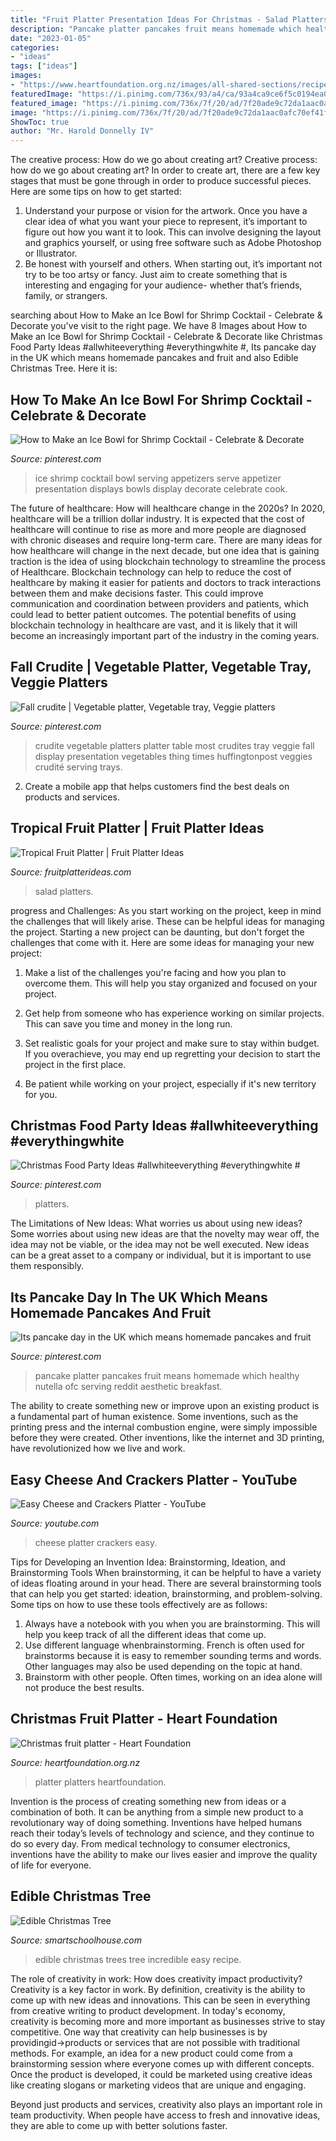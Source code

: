 ```yaml
---
title: "Fruit Platter Presentation Ideas For Christmas - Salad Platters"
description: "Pancake platter pancakes fruit means homemade which healthy nutella ofc serving reddit aesthetic breakfast"
date: "2023-01-05"
categories:
- "ideas"
tags: ["ideas"]
images:
- "https://www.heartfoundation.org.nz/images/all-shared-sections/recipes/christmas-fruit-platter.jpg"
featuredImage: "https://i.pinimg.com/736x/93/a4/ca/93a4ca9ce6f5c0194ea0c5f19b4608f2--vegetable-platters-vegetable-dips.jpg"
featured_image: "https://i.pinimg.com/736x/7f/20/ad/7f20ade9c72da1aac0afc70ef41f1023.jpg"
image: "https://i.pinimg.com/736x/7f/20/ad/7f20ade9c72da1aac0afc70ef41f1023.jpg"
ShowToc: true
author: "Mr. Harold Donnelly IV"
---
```



The creative process: How do we go about creating art?
Creative process: how do we go about creating art?
In order to create art, there are a few key stages that must be gone through in order to produce successful pieces. Here are some tips on how to get started: 

1. Understand your purpose or vision for the artwork. Once you have a clear idea of what you want your piece to represent, it’s important to figure out how you want it to look. This can involve designing the layout and graphics yourself, or using free software such as Adobe Photoshop or Illustrator. 
2. Be honest with yourself and others. When starting out, it’s important not try to be too artsy or fancy. Just aim to create something that is interesting and engaging for your audience- whether that’s friends, family, or strangers. 

	

		
searching about How to Make an Ice Bowl for Shrimp Cocktail - Celebrate &amp; Decorate you've visit to the right page. We have 8 Images about How to Make an Ice Bowl for Shrimp Cocktail - Celebrate &amp; Decorate like Christmas Food Party Ideas #allwhiteeverything #everythingwhite #, Its pancake day in the UK which means homemade pancakes and fruit and also Edible Christmas Tree. Here it is:
		
    
## How To Make An Ice Bowl For Shrimp Cocktail - Celebrate &amp; Decorate

<img loading=lazy src="https://i.pinimg.com/736x/89/11/8c/89118c27bfd4d1e39558e3ae00107775--serving-shrimp-cocktail-how-to-serve-shrimp-cocktail.jpg" onerror="this.onerror=null;this.src='https://tse1.mm.bing.net/th?id=OIP.tl636WNhmTscv5nEzTKAWQHaLG&amp;pid=15.1';" alt="How to Make an Ice Bowl for Shrimp Cocktail - Celebrate &amp; Decorate">

_Source: pinterest.com_

>ice shrimp cocktail bowl serving appetizers serve appetizer presentation displays bowls display decorate celebrate cook. 

	

The future of healthcare: How will healthcare change in the 2020s?
In 2020, healthcare will be a trillion dollar industry. It is expected that the cost of healthcare will continue to rise as more and more people are diagnosed with chronic diseases and require long-term care. There are many ideas for how healthcare will change in the next decade, but one idea that is gaining traction is the idea of using blockchain technology to streamline the process of Healthcare. Blockchain technology can help to reduce the cost of healthcare by making it easier for patients and doctors to track interactions between them and make decisions faster. This could improve communication and coordination between providers and patients, which could lead to better patient outcomes. The potential benefits of using blockchain technology in healthcare are vast, and it is likely that it will become an increasingly important part of the industry in the coming years.

    
## Fall Crudite | Vegetable Platter, Vegetable Tray, Veggie Platters

<img loading=lazy src="https://i.pinimg.com/736x/93/a4/ca/93a4ca9ce6f5c0194ea0c5f19b4608f2--vegetable-platters-vegetable-dips.jpg" onerror="this.onerror=null;this.src='https://tse2.mm.bing.net/th?id=OIP.AAMYr1ufMY6BolZLFyYA7gHaFy&amp;pid=15.1';" alt="Fall crudite | Vegetable platter, Vegetable tray, Veggie platters">

_Source: pinterest.com_

>crudite vegetable platters platter table most crudites tray veggie fall display presentation vegetables thing times huffingtonpost veggies crudité serving trays. 

	

2. Create a mobile app that helps customers find the best deals on products and services.

    
## Tropical Fruit Platter | Fruit Platter Ideas

<img loading=lazy src="http://www.fruitplatterideas.com/wp-content/gallery/tropical-fruit-platter/small-tropical-fruit-tray.jpg" onerror="this.onerror=null;this.src='https://tse4.mm.bing.net/th?id=OIP.7BulLbcIdLYw3E3wNf47fAHaFj&amp;pid=15.1';" alt="Tropical Fruit Platter | Fruit Platter Ideas">

_Source: fruitplatterideas.com_

>salad platters. 

	

progress and Challenges: As you start working on the project, keep in mind the challenges that will likely arise. These can be helpful ideas for managing the project.
Starting a new project can be daunting, but don't forget the challenges that come with it. Here are some ideas for managing your new project:
1. Make a list of the challenges you're facing and how you plan to overcome them. This will help you stay organized and focused on your project.

2. Get help from someone who has experience working on similar projects. This can save you time and money in the long run.

3. Set realistic goals for your project and make sure to stay within budget. If you overachieve, you may end up regretting your decision to start the project in the first place.

4. Be patient while working on your project, especially if it's new territory for you.

    
## Christmas Food Party Ideas #allwhiteeverything #everythingwhite #

<img loading=lazy src="https://i.pinimg.com/736x/5d/d1/a3/5dd1a33b3b5fc33bdfd5b404a54ad5e2.jpg" onerror="this.onerror=null;this.src='https://tse2.mm.bing.net/th?id=OIP.DDC_0FI-8LHOBcH4AmpzrgHaLK&amp;pid=15.1';" alt="Christmas Food Party Ideas #allwhiteeverything #everythingwhite #">

_Source: pinterest.com_

>platters. 

	

The Limitations of New Ideas: What worries us about using new ideas?
Some worries about using new ideas are that the novelty may wear off, the idea may not be viable, or the idea may not be well executed. New ideas can be a great asset to a company or individual, but it is important to use them responsibly.

    
## Its Pancake Day In The UK Which Means Homemade Pancakes And Fruit

<img loading=lazy src="https://i.pinimg.com/736x/7f/20/ad/7f20ade9c72da1aac0afc70ef41f1023.jpg" onerror="this.onerror=null;this.src='https://tse4.mm.bing.net/th?id=OIP.CozjuF_KaXj462SUMEfgwgHaLH&amp;pid=15.1';" alt="Its pancake day in the UK which means homemade pancakes and fruit">

_Source: pinterest.com_

>pancake platter pancakes fruit means homemade which healthy nutella ofc serving reddit aesthetic breakfast. 

	

The ability to create something new or improve upon an existing product is a fundamental part of human existence. Some inventions, such as the printing press and the internal combustion engine, were simply impossible before they were created. Other inventions, like the internet and 3D printing, have revolutionized how we live and work.

    
## Easy Cheese And Crackers Platter - YouTube

<img loading=lazy src="https://i.ytimg.com/vi/FX0STAXaQlM/maxresdefault.jpg" onerror="this.onerror=null;this.src='https://tse1.mm.bing.net/th?id=OIP.Q0YyNMb9iEowx5I6576UxAHaEK&amp;pid=15.1';" alt="Easy Cheese and Crackers Platter - YouTube">

_Source: youtube.com_

>cheese platter crackers easy. 

	

Tips for Developing an Invention Idea: Brainstorming, Ideation, and Brainstorming Tools
When brainstorming, it can be helpful to have a variety of ideas floating around in your head. There are several brainstorming tools that can help you get started: ideation, brainstorming, and problem-solving. Some tips on how to use these tools effectively are as follows: 
1. Always have a notebook with you when you are brainstorming. This will help you keep track of all the different ideas that come up. 
2. Use different language whenbrainstorming. French is often used for brainstorms because it is easy to remember sounding terms and words. Other languages may also be used depending on the topic at hand. 
3. Brainstorm with other people. Often times, working on an idea alone will not produce the best results.

    
## Christmas Fruit Platter - Heart Foundation

<img loading=lazy src="https://www.heartfoundation.org.nz/images/all-shared-sections/recipes/christmas-fruit-platter.jpg" onerror="this.onerror=null;this.src='https://tse1.mm.bing.net/th?id=OIP.8-7gPO5ki80sYu4yZ6pdfgHaDw&amp;pid=15.1';" alt="Christmas fruit platter - Heart Foundation">

_Source: heartfoundation.org.nz_

>platter platters heartfoundation. 

	

Invention is the process of creating something new from ideas or a combination of both. It can be anything from a simple new product to a revolutionary way of doing something. Inventions have helped humans reach their today’s levels of technology and science, and they continue to do so every day. From medical technology to consumer electronics, inventions have the ability to make our lives easier and improve the quality of life for everyone.

    
## Edible Christmas Tree

<img loading=lazy src="http://www.smartschoolhouse.com/wp-content/gallery/edible-christmas-trees/6-Incredible-Edible-Trees2.jpg" onerror="this.onerror=null;this.src='https://tse3.mm.bing.net/th?id=OIP.0N1EPW5KDFJn0ExENnXoVwHaNe&amp;pid=15.1';" alt="Edible Christmas Tree">

_Source: smartschoolhouse.com_

>edible christmas trees tree incredible easy recipe. 

	

The role of creativity in work: How does creativity impact productivity?
Creativity is a key factor in work. By definition, creativity is the ability to come up with new ideas and innovations. This can be seen in everything from creative writing to product development. In today's economy, creativity is becoming more and more important as businesses strive to stay competitive.
One way that creativity can help businesses is by providingid→products or services that are not possible with traditional methods. For example, an idea for a new product could come from a brainstorming session where everyone comes up with different concepts. Once the product is developed, it could be marketed using creative ideas like creating slogans or marketing videos that are unique and engaging.

Beyond just products and services, creativity also plays an important role in team productivity. When people have access to fresh and innovative ideas, they are able to come up with better solutions faster.

